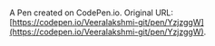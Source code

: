 # 

A Pen created on CodePen.io. Original URL: [https://codepen.io/Veeralakshmi-git/pen/YzjzggW](https://codepen.io/Veeralakshmi-git/pen/YzjzggW).

